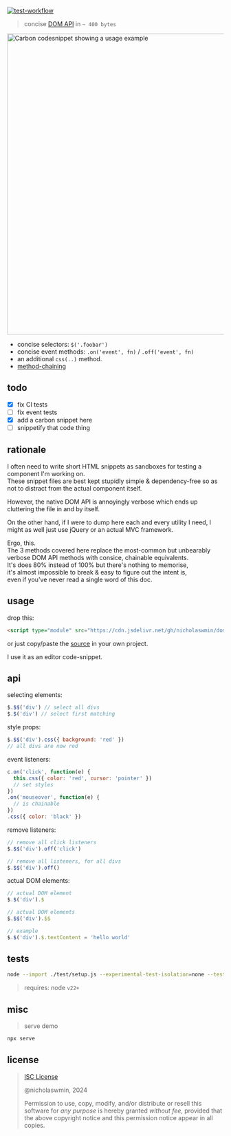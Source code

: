 
[![test-workflow][test-badge]][test-workflow]

> concise [DOM API][dom-api] in `~ 400 bytes`

<a href="https://nicholaswmin.github.io/dom">
<img width="700px" alt="Carbon codesnippet showing a usage example" src="https://github.com/user-attachments/assets/2e5fac8c-70f4-43e1-b1f4-e9203e32b307"></img></a>


- concise selectors: `$('.foobar')`
- concise event methods: `.on('event', fn)` / `.off('event', fn)`
- an additional `css(..)` method.
- [method-chaining][fluent-api]

## todo

- [x] fix CI tests
- [ ] fix event tests
- [x] add a carbon snippet here
- [ ] snippetify that code thing

## rationale

I often need to write short HTML snippets as sandboxes for testing 
a component I'm working on.   
These snippet files are best kept stupidly simple & dependency-free so as not 
to distract from the actual component itself.

However, the native DOM API is annoyingly verbose which ends up cluttering 
the file in and by itself.

On the other hand, if I were to dump here each and every utility I need, 
I might as well just use jQuery or an actual MVC framework. 

Ergo, this.   
The 3 methods covered here replace the most-common but unbearably  
verbose DOM API methods with consice, chainable equivalents.   
It's does 80% instead of 100% but there's nothing to memorise,   
it's almost impossible to break & easy to figure out the intent is,    
even if you've never read a single word of this doc.

## usage

drop this:

```html
<script type="module" src="https://cdn.jsdelivr.net/gh/nicholaswmin/dom@main/dom.js"></script>
```

or just copy/paste the [source](./dom.js) in your own project. 

I use it as an editor code-snippet.

## api

selecting elements:

```js
$.$$('div') // select all divs
$.$('div') // select first matching
```

style props:

```js
$.$$('div').css({ background: 'red' })  
// all divs are now red
```

event listeners:

```js
c.on('click', function(e) {
  this.css({ color: 'red', cursor: 'pointer' })
  // set styles
})
.on('mouseover', function(e) {
  // is chainable
})
.css({ color: 'black' })
```

remove listeners:

```js
// remove all click listeners
$.$$('div').off('click')

// remove all listeners, for all divs
$.$$('div').off()
```

actual DOM elements:

```js
// actual DOM element
$.$('div').$ 

// actual DOM elements
$.$$('div').$$ 

// example
$.$('div').$.textContent = 'hello world'
```


## tests

```bash
node --import ./test/setup.js --experimental-test-isolation=none --test
```

> requires: node `v22+`

## misc

> serve demo

```bash
npx serve
```

## license

> [ISC License][isc]
>
> @nicholaswmin, 2024
>
> Permission to use, copy, modify, and/or distribute or resell this software 
> for *any purpose* is hereby granted *without fee*, provided that the above 
> copyright notice and this permission notice appear in all copies.

[test-badge]: https://github.com/nicholaswmin/dom/actions/workflows/test.yml/badge.svg
[test-workflow]: https://github.com/nicholaswmin/dom/actions/workflows/test.yml
[website]: https://nicholaswmin.github.io/dom
[nicholaswmin]: https://githhub.com/nicholaswmin
[fluent-api]: https://en.wikipedia.org/wiki/Method_chaining
[dom-api]: https://developer.mozilla.org/en-US/docs/Web/API/Document_Object_Model/Introduction
[isc]: https://spdx.org/licenses/ISC.html
